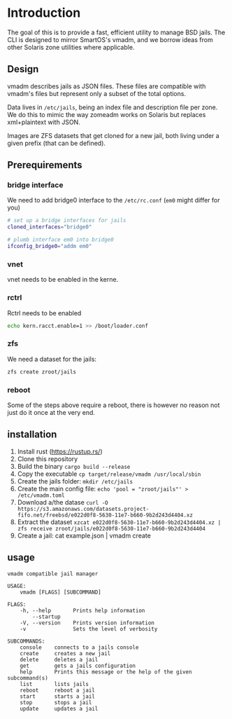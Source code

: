 # Introduction

The goal of this is to provide a fast, efficient utility to manage BSD jails. The CLI is designed to mirror SmartOS's vmadm, and we borrow ideas from other Solaris zone utilities where applicable.

## Design

vmadm describes jails as JSON files. These files are compatible with vmadm's files but represent only a subset of the total options.

Data lives in `/etc/jails`, being an index file and description file per zone. We do this to mimic the way zomeadm works on Solaris but replaces xml+plaintext with JSON.

Images are ZFS datasets that get cloned for a new jail, both living under a given prefix (that can be defined).

## Prerequirements



### bridge interface
We need to add bridge0 interface to the `/etc/rc.conf` (`em0` might differ for you)

```bash
# set up a bridge interfaces for jails
cloned_interfaces="bridge0"

# plumb interface em0 into bridge0
ifconfig_bridge0="addm em0"
```


### vnet
vnet needs to be enabled in the kerne.


### rctrl

Rctrl needs to be enabled
```bash
echo kern.racct.enable=1 >> /boot/loader.conf
```

### zfs
We need a dataset for the jails:

```bash
zfs create zroot/jails
```

### reboot

Some of the steps above require a reboot, there is however no reason not just do it once at the very end.

## installation

1. Install rust (https://rustup.rs/)
2. Clone this repository
3. Build the binary `cargo build --release`
4. Copy the executable `cp target/release/vmadm /usr/local/sbin`
5. Create the jails folder: `mkdir /etc/jails`
6. Create the main config file: `echo 'pool = "zroot/jails"' > /etc/vmadm.toml`
7. Download a/the datase `curl -O https://s3.amazonaws.com/datasets.project-fifo.net/freebsd/e022d0f8-5630-11e7-b660-9b2d243d4404.xz`
8. Extract the dataset `xzcat e022d0f8-5630-11e7-b660-9b2d243d4404.xz | zfs receive zroot/jails/e022d0f8-5630-11e7-b660-9b2d243d4404`
9. Create a jail: cat example.json | vmadm create

## usage
```
vmadm compatible jail manager

USAGE:
    vmadm [FLAGS] [SUBCOMMAND]

FLAGS:
    -h, --help       Prints help information
        --startup
    -V, --version    Prints version information
    -v               Sets the level of verbosity

SUBCOMMANDS:
    console    connects to a jails console
    create     creates a new jail
    delete     deletes a jail
    get        gets a jails configuration
    help       Prints this message or the help of the given subcommand(s)
    list       lists jails
    reboot     reboot a jail
    start      starts a jail
    stop       stops a jail
    update     updates a jail
```